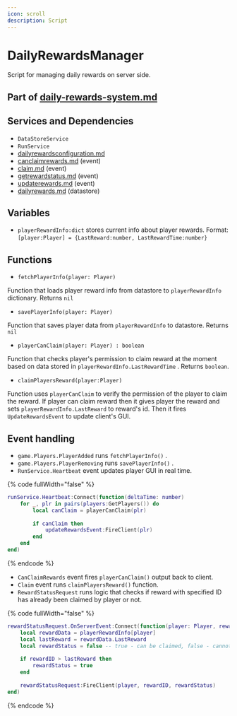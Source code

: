 ```yaml
---
icon: scroll
description: Script
---
```


# DailyRewardsManager

Script for managing daily rewards on server side.

## Part of [daily-rewards-system.md](../../../systems/systems/rewards/daily-rewards-system.md "mention")

## Services and Dependencies

* `DataStoreService`
* `RunService`
* [dailyrewardsconfiguration.md](../../../replicatedstorage-scripts/replicatedstorage/scripts/configuration/dailyrewardsconfiguration.md "mention")
* [canclaimrewards.md](../../../replicatedstorage-scripts/replicatedstorage/events/dailyrewards/canclaimrewards.md "mention") (event)
* [claim.md](../../../replicatedstorage-scripts/replicatedstorage/events/dailyrewards/claim.md "mention") (event)
* [getrewardstatus.md](../../../replicatedstorage-scripts/replicatedstorage/events/dailyrewards/getrewardstatus.md "mention") (event)
* [updaterewards.md](../../../replicatedstorage-scripts/replicatedstorage/events/dailyrewards/updaterewards.md "mention") (event)
* [dailyrewards.md](../../../datastores/datastores/dailyrewards.md "mention") (datastore)

## Variables

* `playerRewardInfo:dict`  stores current info about player rewards. Format: `[player:Player] = {LastReward:number, LastRewardTime:number}`

## Functions

* `fetchPlayerInfo(player: Player)`

Function that loads player reward info from datastore to  `playerRewardInfo` dictionary. Returns `nil`

* `savePlayerInfo(player: Player)`

Function that saves player data from `playerRewardInfo` to datastore. Returns `nil`

* `playerCanClaim(player: Player) : boolean`

Function that checks player's permission to claim reward at the moment based on data stored in `playerRewardInfo.LastRewardTime` . Returns `boolean`.

* `claimPlayersReward(player:Player)`

Function uses `playerCanClaim` to verify the permission of the player to claim the reward.  If player can claim reward then it gives player the reward and sets `playerRewardInfo.LastReward` to reward's id. Then it fires `UpdateRewardsEvent`  to update client's GUI.

## Event handling

* `game.Players.PlayerAdded` runs `fetchPlayerInfo()` .
* `game.Players.PlayerRemoving` runs `savePlayerInfo()` .
* `RunService.Heartbeat` event updates player GUI in real time.

{% code fullWidth="false" %}
```lua
runService.Heartbeat:Connect(function(deltaTime: number) 
	for _, plr in pairs(players:GetPlayers()) do
		local canClaim = playerCanClaim(plr)
		
		if canClaim then
			updateRewardsEvent:FireClient(plr)
		end
	end	
end)
```
{% endcode %}

* `CanClaimRewards` event fires `playerCanClaim()` output back to client.
* `Claim` event runs `claimPlayersReward()` function.
* `RewardStatusRequest` runs logic that checks if reward with specified ID has already been claimed by player or not.

{% code fullWidth="false" %}
```lua
rewardStatusRequest.OnServerEvent:Connect(function(player: Player, rewardID:number)
	local rewardData = playerRewardInfo[player]
	local lastReward = rewardData.LastReward
	local rewardStatus = false -- true - can be claimed, false - cannot be claimed
	
	if rewardID > lastReward then
		rewardStatus = true
	end
	
	rewardStatusRequest:FireClient(player, rewardID, rewardStatus)
end)
```
{% endcode %}
